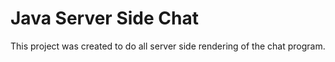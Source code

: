 # Java Server Side Chat
This project was created to do all server side rendering of the chat program.
